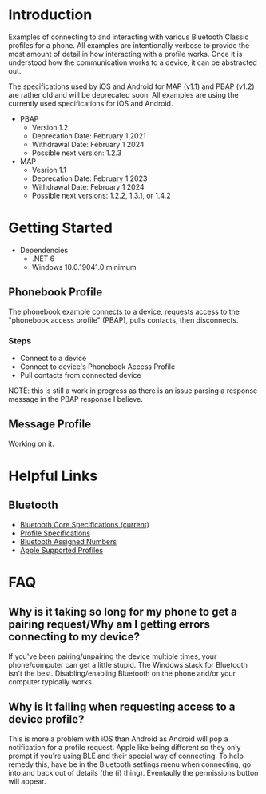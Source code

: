 # Introduction
Examples of connecting to and interacting with various Bluetooth Classic profiles for a phone. All examples are intentionally verbose to provide the most amount of detail in how interacting with a profile works. Once it is understood how the communication works to a device, it can be abstracted out.

The specifications used by iOS and Android for MAP (v1.1) and PBAP (v1.2) are rather old and will be deprecated soon. All examples are using the currently used specifications for iOS and Android.

- PBAP 
  - Version 1.2
  - Deprecation Date: February 1 2021
  - Withdrawal Date: February 1 2024
  - Possible next version: 1.2.3
- MAP 
  - Vesrion 1.1
  - Deprecation Date: February 1 2023
  - Withdrawal Date: February 1 2024
  - Possible next versions: 1.2.2, 1.3.1, or 1.4.2
 
# Getting Started
- Dependencies
  -  .NET 6
  -  Windows 10.0.19041.0 minimum

## Phonebook Profile
The phonebook example connects to a device, requests access to the "phonebook access profile" (PBAP), pulls contacts, then disconnects.

### Steps
- Connect to a device
- Connect to device's Phonebook Access Profile
- Pull contacts from connected device

NOTE: this is still a work in progress as there is an issue parsing a response message in the PBAP response I believe.

## Message Profile
Working on it.

# Helpful Links
## Bluetooth
 - [Bluetooth Core Specifications (current)](https://www.bluetooth.com/specifications/specs/core-specification-5-3/)
 - [Profile Specifications](https://www.bluetooth.com/specifications/specs/?types=specs-docs&keyword=&filter=)
 - [Bluetooth Assigned Numbers](https://www.bluetooth.com/specifications/assigned-numbers/)
 - [Apple Supported Profiles](https://support.apple.com/en-us/HT204387)

# FAQ

## Why is it taking so long for my phone to get a pairing request/Why am I getting errors connecting to my device?
If you've been pairing/unpairing the device multiple times, your phone/computer can get a little stupid. The Windows stack for Bluetooth isn't the best. Disabling/enabling Bluetooth on the phone and/or your computer typically works.

## Why is it failing when requesting access to a device profile?
This is more a problem with iOS than Android as Android will pop a notification for a profile request. Apple like being different so they only prompt if you're using BLE and their special way of connecting. To help remedy this, have be in the Bluetooth settings menu when connecting, go into and back out of details (the (i) thing). Eventaully the permissions button will appear.
